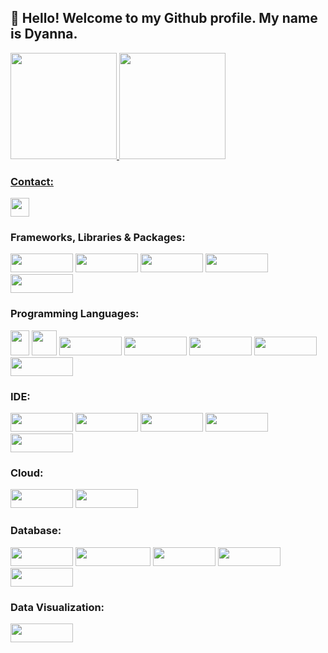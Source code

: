 <div>

 ## 👋 Hello! Welcome to my Github profile. My name is Dyanna.
</div>
 
 
<div>
   <a href="https://github.com/dyannacruz">
   <img height="170em" src="https://github-readme-stats.vercel.app/api/top-langs/?username=dyannacruz&layout=compact&langs_count=7&theme=panda"/>
   <img height="170em" src="https://github-readme-stats.vercel.app/api?username=dyannacruz&show_icons=true&theme=panda&include_all_commits=true&count_private=true"/>
</div>

 
<div>

 ### Contact:
 
   <a href="https://www.linkedin.com/in/dyannacruz" target="_blank"><img height="30em" src="https://img.shields.io/badge/-LinkedIn-%230077B5?style=for-the-badge&logo=linkedin&logoColor=white" target="_blank"></a>
</div>


<div>

###  Frameworks, Libraries & Packages:
   
   <img src="https://img.shields.io/badge/conda-342B029.svg?&style=for-the-badge&logo=anaconda&logoColor=white" width="100" height="30"/>
   <img src="https://img.shields.io/badge/Jupyter-F37626.svg?&style=for-the-badge&logo=Jupyter&logoColor=white" width="100" height="30"/>
   <img src="https://img.shields.io/badge/Numpy-777BB4?style=for-the-badge&logo=numpy&logoColor=white" width="100" height="30"/>
   <img src="https://img.shields.io/badge/Pandas-2C2D72?style=for-the-badge&logo=pandas&logoColor=white" width="100" height="30"/>
   <img src="https://img.shields.io/badge/scikit_learn-F7931E?style=for-the-badge&logo=scikit-learn&logoColor=white" width="100" height="30"/>

<div>

### Programming Languages:
   
   <img src="https://cdn.jsdelivr.net/gh/devicons/devicon/icons/c/c-original.svg" width="30" height="40"/>
   <img src="https://cdn.jsdelivr.net/gh/devicons/devicon/icons/python/python-original-wordmark.svg" width="40" height="40"/>
   <img src="https://img.shields.io/badge/R-276DC3?style=for-the-badge&logo=r&logoColor=white" width="100" height="30"/>
   <img src="https://img.shields.io/badge/CSS3-1572B6?style=for-the-badge&logo=css3&logoColor=white" width="100" height="30"/>
   <img src="https://img.shields.io/badge/HTML5-E34F26?style=for-the-badge&logo=html5&logoColor=white" width="100" height="30"/>
   <img src="https://img.shields.io/badge/JavaScript-323330?style=for-the-badge&logo=javascript&logoColor=F7DF1E" width="100" height="30"/>
   <img src="https://img.shields.io/badge/LaTeX-47A141?style=for-the-badge&logo=LaTeX&logoColor=white" width="100" height="30"/>

   <div>

### IDE:

   <img src="https://img.shields.io/badge/Colab-F9AB00?style=for-the-badge&logo=googlecolab&color=525252" width="100" height="30"/>
   <img src="https://img.shields.io/badge/PyCharm-000000.svg?&style=for-the-badge&logo=PyCharm&logoColor=white" width="100" height="30"/>
   <img src="https://img.shields.io/badge/RStudio-75AADB?style=for-the-badge&logo=RStudio&logoColor=white" width="100" height="30"/>
   <img src="https://img.shields.io/badge/Spyder%20Ide-FF0000?style=for-the-badge&logo=spyder%20ide&logoColor=white" width="100" height="30"/>
   <img src="https://img.shields.io/badge/VSCode-0078D4?style=for-the-badge&logo=visual%20studio%20code&logoColor=white" width="100" height="30"/>

   <div>

   ### Cloud:

   <img src="https://img.shields.io/badge/Google_Cloud-4285F4?style=for-the-badge&logo=google-cloud&logoColor=white" width="100" height="30"/>
   <img src="https://img.shields.io/badge/microsoft%20azure-0089D6?style=for-the-badge&logo=microsoft-azure&logoColor=white" width="100" height="30"/>

   <div>

   ### Database:

   <img src="https://img.shields.io/badge/Oracle-F80000?style=for-the-badge&logo=oracle&logoColor=black" width="100" height="30"/>
   <img src="https://img.shields.io/badge/Microsoft%20SQL%20Server-CC2927?style=for-the-badge&logo=microsoft%20sql%20server&logoColor=white" width="120" height="30"/>
   <img src="https://img.shields.io/badge/Cassandra-1287B1?style=for-the-badge&logo=apache%20cassandra&logoColor=white" width="100" height="30"/>
   <img src="https://img.shields.io/badge/MongoDB-4EA94B?style=for-the-badge&logo=mongodb&logoColor=white" width="100" height="30"/>
   <img src="https://img.shields.io/badge/Neo4j-018bff?style=for-the-badge&logo=neo4j&logoColor=white" width="100" height="30"/>
   
   <div>

### Data Visualization:

   <img src="https://img.shields.io/badge/PowerBI-F2C811?style=for-the-badge&logo=Power%20BI&logoColor=white" width="100" height="30"/>
  
  </div>
